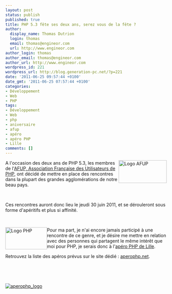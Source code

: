 ```yaml
---
layout: post
status: publish
published: true
title: PHP 5.3 fête ses deux ans, serez vous de la fête ?
author:
  display_name: Thomas Dutrion
  login: thomas
  email: thomas@engineor.com
  url: http://www.engineor.com
author_login: thomas
author_email: thomas@engineor.com
author_url: http://www.engineor.com
wordpress_id: 221
wordpress_url: http://blog.generation-pc.net/?p=221
date: '2011-06-25 09:57:44 +0100'
date_gmt: '2011-06-25 07:57:44 +0100'
categories:
- Développement
- Web
- PHP
tags:
- Développement
- Web
- php
- aniversaire
- afup
- apéro
- apéro PHP
- Lille
comments: []
---
```

<p><img style="float: right; width: 150px; height: 71px;" src="http://afup.org/templates/phptourlille2011//medias/images/logo_afup.png" alt="Logo AFUP" />A l'occasion des deux ans de PHP 5.3, les membres de l'<a href="http://www.afup.org/pages/site/">AFUP, Association Française des Utilisateurs de PHP</a>, ont décidé de mettre en place des rencontres dans la plupart des grandes agglomérations de notre beau pays.</p>
<p>&nbsp;</p>
<p>Ces rencontres auront donc lieu le jeudi 30 juin 2011, et se dérouleront sous forme d'apéritifs et plus si affinité.</p>
<p>&nbsp;</p>
<p><img style="float: left; width: 130px; height: 69px;" src="http://afup.org/templates/phptourlille2011//medias/images/logo_php.png" alt="Logo PHP" />Pour ma part, je n'ai encore jamais participé à une rencontre de ce genre, et je désire me mettre en relation avec des personnes qui partagent le même intérêt que moi pour PHP, je serais donc à l'<a href="http://aperophp.net/apero.php?id=862">apéro PHP de Lille</a>.</p>
<p>Retrouvez la liste des apéros prévus sur le site dédié : <a href="http://aperophp.net/">aperophp.net</a>.</p>
<p>&nbsp;</p>
<p>&nbsp;</p>
<p><a href="http://www.generation-pc.net/wp-content/uploads/2011/06/aperophp_logo.jpg"><img class="size-full wp-image-451 aligncenter" src="http://www.generation-pc.net/wp-content/uploads/2011/06/aperophp_logo.jpg" alt="aperophp_logo" /></a></p>
